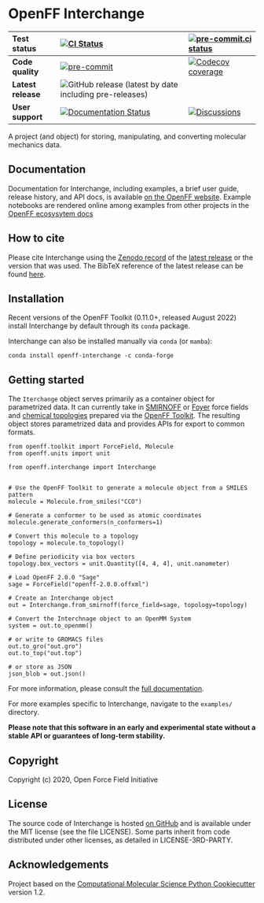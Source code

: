 # OpenFF Interchange

| **Test status** | [![CI Status](https://github.com/openforcefield/openff-interchange/workflows/ci/badge.svg)](https://github.com/openforcefield/openff-interchange/actions?query=branch%3Amain+workflow%3Aci) | [![pre-commit.ci status](https://results.pre-commit.ci/badge/github/openforcefield/openff-interchange/main.svg)](https://results.pre-commit.ci/latest/github/openforcefield/openff-interchange/main) |
|:-|:-|:-|
| **Code quality** | [![pre-commit](https://img.shields.io/badge/pre--commit-enabled-brightgreen?logo=pre-commit&logoColor=white)](https://github.com/pre-commit/pre-commit) | [![Codecov coverage](https://img.shields.io/codecov/c/github/openforcefield/openff-interchange.svg?logo=Codecov&logoColor=white)](https://codecov.io/gh/openforcefield/openff-interchange)
| **Latest release** | ![GitHub release (latest by date including pre-releases)](https://img.shields.io/github/v/release/openforcefield/openff-interchange?include_prereleases)
| **User support** | [![Documentation Status](https://readthedocs.org/projects/openff-interchange/badge/?version=latest)](https://openff-interchange.readthedocs.io/en/latest/?badge=latest) | [![Discussions](https://img.shields.io/badge/Discussions-GitHub-blue?logo=github)](https://github.com/openforcefield/discussions/discussions)

A project (and object) for storing, manipulating, and converting molecular mechanics data.

## Documentation

Documentation for Interchange, including examples, a brief user guide, release history, and API docs, is available [on the OpenFF website](https://docs.openforcefield.org/projects/interchange/en/stable). Example notebooks are rendered online among examples from other projects in the [OpenFF ecosysytem docs](https://docs.openforcefield.org/en/latest/examples.html)

## How to cite

Please cite Interchange using the [Zenodo record](https://doi.org/10.5281/zenodo.10068101) of the [latest release](https://zenodo.org/doi/10.5281/zenodo.8147764) or the version that was used. The BibTeX reference of the latest release can be found [here](https://zenodo.org/record/8147764/export/hx).

## Installation

Recent versions of the OpenFF Toolkit (0.11.0+, released August 2022) install Interchange by default through its `conda` package.

Interchange can also be installed manually via `conda` (or `mamba`):

```shell
conda install openff-interchange -c conda-forge
```

## Getting started

The `Iterchange` object serves primarily as a container object for parametrized data. It can currently take in [SMIRNOFF](https://openforcefield.github.io/standards/standards/smirnoff/) or [Foyer](https://foyer.mosdef.org/en/stable/) force fields
and [chemical topologies](https://docs.openforcefield.org/projects/toolkit/en/stable/topology.html) prepared via the [OpenFF Toolkit](https://open-forcefield-toolkit.readthedocs.io/). The resulting object stores parametrized data and provides APIs for export to common formats.

```python3
from openff.toolkit import ForceField, Molecule
from openff.units import unit

from openff.interchange import Interchange


# Use the OpenFF Toolkit to generate a molecule object from a SMILES pattern
molecule = Molecule.from_smiles("CCO")

# Generate a conformer to be used as atomic coordinates
molecule.generate_conformers(n_conformers=1)

# Convert this molecule to a topology
topology = molecule.to_topology()

# Define periodicity via box vectors
topology.box_vectors = unit.Quantity([4, 4, 4], unit.nanometer)

# Load OpenFF 2.0.0 "Sage"
sage = ForceField("openff-2.0.0.offxml")

# Create an Interchange object
out = Interchange.from_smirnoff(force_field=sage, topology=topology)

# Convert the Interchnage object to an OpenMM System
system = out.to_openmm()

# or write to GROMACS files
out.to_gro("out.gro")
out.to_top("out.top")

# or store as JSON
json_blob = out.json()
```

For more information, please consult the [full documentation](https://openff-interchange.readthedocs.io/).

For more examples specific to Interchange, navigate to the `examples/` directory.

**Please note that this software in an early and experimental state without a stable API or guarantees of long-term stability.**

## Copyright

Copyright (c) 2020, Open Force Field Initiative

## License

The source code of Interchange is hosted [on GitHub](https://github.com/openforcefield/openff-interchange) and is available under the MIT license (see the file LICENSE). Some parts inherit from code distributed under other licenses, as detailed in LICENSE-3RD-PARTY.

## Acknowledgements

Project based on the [Computational Molecular Science Python Cookiecutter](https://github.com/molssi/cookiecutter-cms) version 1.2.
